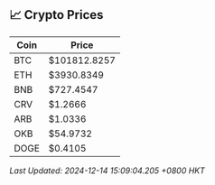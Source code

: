 ## 📈 Crypto Prices

| Coin | Price |
| ---- | ----- |
| BTC | $101812.8257 |
| ETH | $3930.8349 |
| BNB | $727.4547 |
| CRV | $1.2666 |
| ARB | $1.0336 |
| OKB | $54.9732 |
| DOGE | $0.4105 |

_Last Updated: 2024-12-14 15:09:04.205 +0800 HKT_